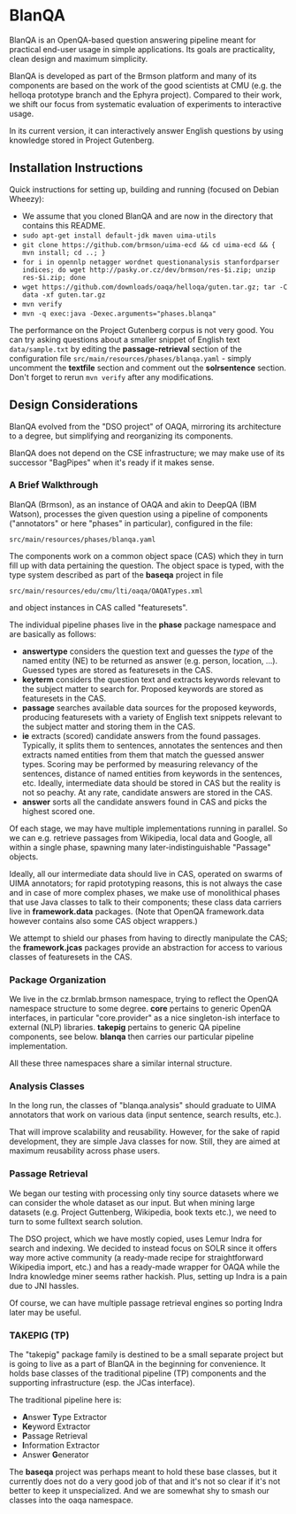 BlanQA
======

BlanQA is an OpenQA-based question answering pipeline meant for practical
end-user usage in simple applications.  Its goals are practicality, clean
design and maximum simplicity.

BlanQA is developed as part of the Brmson platform and many of its components
are based on the work of the good scientists at CMU (e.g. the helloqa prototype
branch and the Ephyra project).  Compared to their work, we shift our focus
from systematic evaluation of experiments to interactive usage.

In its current version, it can interactively answer English questions
by using knowledge stored in Project Gutenberg.

## Installation Instructions

Quick instructions for setting up, building and running (focused on Debian Wheezy):
  * We assume that you cloned BlanQA and are now in the directory that contains this README.
  * ``sudo apt-get install default-jdk maven uima-utils``
  * ``git clone https://github.com/brmson/uima-ecd && cd uima-ecd && { mvn install; cd ..; }``
  * ``for i in opennlp netagger wordnet questionanalysis stanfordparser indices; do wget http://pasky.or.cz/dev/brmson/res-$i.zip; unzip res-$i.zip; done``
  * ``wget https://github.com/downloads/oaqa/helloqa/guten.tar.gz; tar -C data -xf guten.tar.gz``
  * ``mvn verify``
  * ``mvn -q exec:java -Dexec.arguments="phases.blanqa"``

The performance on the Project Gutenberg corpus is not very good. You can
try asking questions about a smaller snippet of English text ``data/sample.txt``
by editing the **passage-retrieval** section of the configuration file
``src/main/resources/phases/blanqa.yaml`` - simply uncomment the **textfile** section
and comment out the **solrsentence** section. Don't forget to rerun ``mvn verify``
after any modifications.


## Design Considerations

BlanQA evolved from the "DSO project" of OAQA, mirroring its architecture
to a degree, but simplifying and reorganizing its components.

BlanQA does not depend on the CSE infrastructure; we may make use of its
successor "BagPipes" when it's ready if it makes sense.

### A Brief Walkthrough

BlanQA (Brmson), as an instance of OAQA and akin to DeepQA (IBM Watson),
processes the given question using a pipeline of components ("annotators"
or here "phases" in particular), configured in the file:

	src/main/resources/phases/blanqa.yaml

The components work on a common object space (CAS) which they in turn
fill up with data pertaining the question. The object space is typed,
with the type system described as part of the **baseqa** project in file

	src/main/resources/edu/cmu/lti/oaqa/OAQATypes.xml

and object instances in CAS called "featuresets".

The individual pipeline phases live in the **phase** package namespace
and are basically as follows:

  * **answertype** considers the question text and guesses the *type*
    of the named entity (NE) to be returned as answer (e.g. person,
    location, ...). Guessed types are stored as featuresets in the CAS.
  * **keyterm** considers the question text and extracts keywords
    relevant to the subject matter to search for.  Proposed keywords
    are stored as featuresets in the CAS.
  * **passage** searches available data sources for the proposed
    keywords, producing featuresets with a variety of English text
    snippets relevant to the subject matter and storing them in the CAS.
  * **ie** extracts (scored) candidate answers from the found passages.
    Typically, it splits them to sentences, annotates the sentences and
    then extracts named entities from them that match the guessed answer
    types. Scoring may be performed by measuring relevancy of the
    sentences, distance of named entities from keywords in the sentences,
    etc. Ideally, intermediate data should be stored in CAS but the reality
    is not so peachy. At any rate, candidate answers are stored in the CAS.
  * **answer** sorts all the candidate answers found in CAS and picks
    the highest scored one.

Of each stage, we may have multiple implementations running in parallel.
So we can e.g. retrieve passages from Wikipedia, local data and Google,
all within a single phase, spawning many later-indistinguishable "Passage"
objects.

Ideally, all our intermediate data should live in CAS, operated on swarms
of UIMA annotators; for rapid prototyping reasons, this is not always
the case and in case of more complex phases, we make use of monolithical
phases that use Java classes to talk to their components; these class
data carriers live in **framework.data** packages. (Note that OpenQA
framework.data however contains also some CAS object wrappers.)

We attempt to shield our phases from having to directly manipulate the CAS;
the **framework.jcas** packages provide an abstraction for access to various
classes of featuresets in the CAS.

### Package Organization

We live in the cz.brmlab.brmson namespace, trying to reflect the OpenQA
namespace structure to some degree. **core** pertains to generic OpenQA
interfaces, in particular "core.provider" as a nice singleton-ish interface
to external (NLP) libraries. **takepig** pertains to generic QA pipeline
components, see below. **blanqa** then carries our particular pipeline
implementation.

All these three namespaces share a similar internal structure.

### Analysis Classes

In the long run, the classes of "blanqa.analysis" should graduate to
UIMA annotators that work on various data (input sentence, search results, etc.).

That will improve scalability and reusability.  However, for the sake of rapid
development, they are simple Java classes for now.  Still, they are aimed at
maximum reusability across phase users.

### Passage Retrieval

We began our testing with processing only tiny source datasets where we can
consider the whole dataset as our input. But when mining large datasets
(e.g. Project Guttenberg, Wikipedia, book texts etc.), we need to turn
to some fulltext search solution.

The DSO project, which we have mostly copied, uses Lemur Indra for search
and indexing. We decided to instead focus on SOLR since it offers way more
active community (a ready-made recipe for straightforward Wikipedia import,
etc.) and has a ready-made wrapper for OAQA while the Indra knowledge miner
seems rather hackish. Plus, setting up Indra is a pain due to JNI hassles.

Of course, we can have multiple passage retrieval engines so porting Indra
later may be useful.

### TAKEPIG (TP)

The "takepig" package family is destined to be a small separate project but
is going to live as a part of BlanQA in the beginning for convenience.
It holds base classes of the traditional pipeline (TP) components and the
supporting infrastructure (esp. the JCas interface).

The traditional pipeline here is:
  * **A**nswer **T**ype Extractor
  * **Ke**yword Extractor
  * **P**assage Retrieval
  * **I**nformation Extractor
  * Answer **G**enerator

The **baseqa** project was perhaps meant to hold these base classes, but it
currently does not do a very good job of that and it's not so clear if it's
not better to keep it unspecialized.  And we are somewhat shy to smash our
classes into the oaqa namespace.

